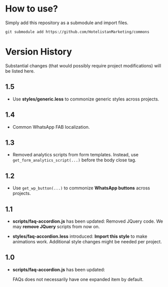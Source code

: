 # How to use?
Simply add this repository as a submodule and import files.

```shell
git submodule add https://github.com/HotelistanMarketing/commons
```

# Version History
Substantial changes (that would possibly require project modifications)
will be listed here.

## 1.5
- Use **styles/generic.less** to commonize generic styles across projects.

## 1.4
- Common WhatsApp FAB localization.

## 1.3
- Removed analytics scripts from form templates.
  Instead, use `get_form_analytics_script(...)` before the body close tag.

## 1.2
- Use `get_wp_button(...)` to commonize **WhatsApp buttons** across projects.

## 1.1
- **scripts/faq-accordion.js** has been updated:
  Removed JQuery code. We may **remove JQuery** scripts from now on.


- **styles/faq-accordion.less** introduced:
  **Import this style** to make animations work.
  Additional style changes might be needed per project.

## 1.0
- **scripts/faq-accordion.js** has been updated:

  FAQs does not necessarily have one expanded item by default.